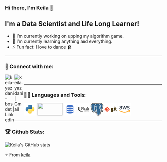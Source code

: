 ### Hi there, I'm Keila 👋


## I'm a Data Scientist and Life Long Learner!
- 🔭 I’m currently working on upping my algorithm game.
- 🌱 I’m currently learning anything and everything.
- ⚡ Fun fact: I love to dance 🩰

---


### 🤝 Connect with me:

[<img align="left" alt="keila-yazdani-bosdet | LinkedIn" width="30" src="https://cdn.jsdelivr.net/npm/simple-icons@v3/icons/linkedin.svg"/>][linkedin]

[<img align="left" alt="keila.yazdani | Gmail" width="30" src="https://cdn.jsdelivr.net/npm/simple-icons@v3/icons/gmail.svg"/>][gmail]

<br>

---

### 👨‍💻 Languages and Tools:
<code><img height="40" src="https://raw.githubusercontent.com/github/explore/80688e429a7d4ef2fca1e82350fe8e3517d3494d/topics/python/python.png"></code>
<code><img height="40" width="80" src="https://jupyter.org/assets/nav_logo.svg"></code>
<code><img height="40" src="https://raw.githubusercontent.com/github/explore/80688e429a7d4ef2fca1e82350fe8e3517d3494d/topics/sql/sql.png"></code>
<code><img height="40" src="https://raw.githubusercontent.com/github/explore/80688e429a7d4ef2fca1e82350fe8e3517d3494d/topics/flask/flask.png"></code>
<code><img height="40" src="https://raw.githubusercontent.com/github/explore/80688e429a7d4ef2fca1e82350fe8e3517d3494d/topics/postgresql/postgresql.png"></code>
<code><img height="40" src="https://raw.githubusercontent.com/github/explore/80688e429a7d4ef2fca1e82350fe8e3517d3494d/topics/git/git.png"></code>
<code><img height="40" src="https://raw.githubusercontent.com/github/explore/80688e429a7d4ef2fca1e82350fe8e3517d3494d/topics/aws/aws.png"></code>
<br>

---

### 🏆 Github Stats:

![Keila's GitHub stats](https://github-readme-stats.vercel.app/api?username=keilayb&show_icons=true)


[linkedin]: https://www.linkedin.com/in/keila-yazdani-bosdet/
[gmail]: mailto:keila.yazdani@gmail.com

⭐️ From [keila](https://github.com/keilayb)
